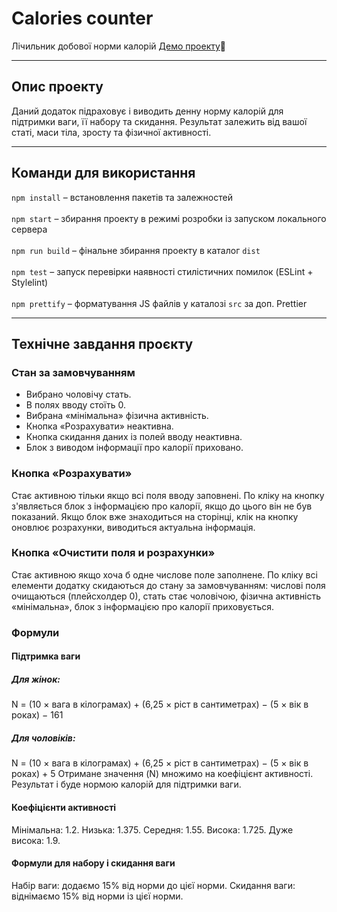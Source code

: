 # Calories counter

Лічильник добової норми калорій
[Демо проекту](https://romanstashuk.github.io/calories-counter/):link:

---

## Опис проекту

Даний додаток підраховує і виводить денну норму калорій для підтримки ваги, її набору та скидання. Результат залежить від вашої статі, маси тіла, зросту та фізичної активності.

---

## Команди для використання

`npm install` – встановлення пакетів та залежностей<br><br>
`npm start` – збирання проекту в режимі розробки із запуском локального сервера<br><br>
`npm run build` – фінальне збирання проекту в каталог `dist`<br><br>
`npm test` – запуск перевірки наявності стилістичних помилок (ESLint + Stylelint)<br><br>
`npm prettify` – форматування JS файлів у каталозі `src` за доп. Prettier

---

## Технічне завдання проєкту

### Стан за замовчуванням

- Вибрано чоловічу стать.
- В полях вводу стоїть 0.
- Вибрана «мінімальна» фізична активність.
- Кнопка «Розрахувати» неактивна.
- Кнопка скидання даних із полей вводу неактивна.
- Блок з виводом інформації про калорії приховано.

### Кнопка «Розрахувати»

Стає активною тільки якщо всі поля вводу заповнені.
По кліку на кнопку з'являється блок з інформацією про калорії, якщо до цього він не був показаний. Якщо блок вже знаходиться на сторінці, клік на кнопку оновлює розрахунки, виводиться актуальна інформація.

### Кнопка «Очистити поля и розрахунки»

Стає активною якщо хоча б одне числове поле заполнене.
По кліку всі елементи додатку скидаються до стану за замовчуванням: числові поля очищаються (плейсхолдер 0), стать стає чоловічою, фізична активність «мінімальна», блок з інформацією про калорії приховується.

### Формули

#### Підтримка ваги

##### Для жінок:

N = (10 × вага в кілограмах) + (6,25 × ріст в сантиметрах) − (5 × вік в роках) − 161

##### Для чоловіків:

N = (10 × вага в кілограмах) + (6,25 × ріст в сантиметрах) − (5 × вік в роках) + 5
Отримане значення (N) множимо на коефіцієнт активності. Результат і буде нормою калорій для підтримки ваги.

#### Коефіцієнти активності

Мінімальна: 1.2.
Низька: 1.375.
Середня: 1.55.
Висока: 1.725.
Дуже висока: 1.9.

#### Формули для набору і скидання ваги

Набір ваги: додаємо 15% від норми до цієї норми.
Скидання ваги: віднімаємо 15% від норми із цієї норми.
